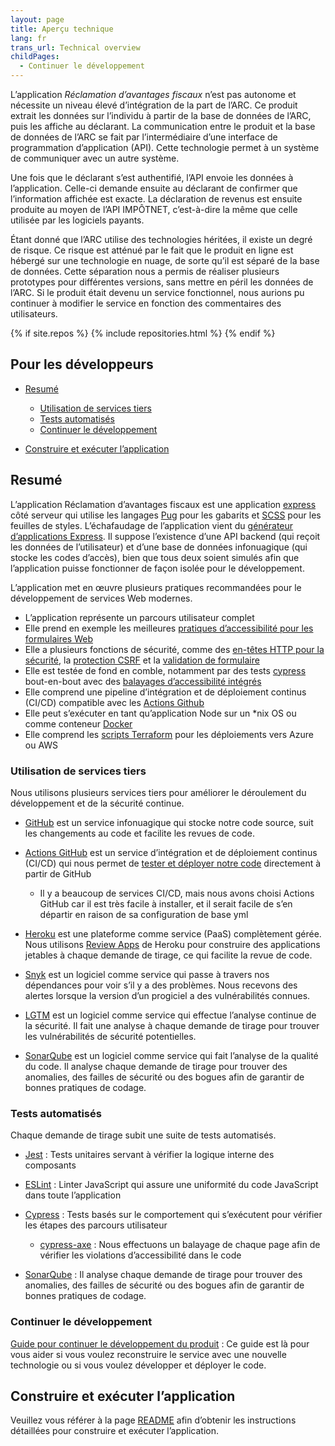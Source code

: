 ```yaml
---
layout: page
title: Aperçu technique
lang: fr
trans_url: Technical overview
childPages:
  - Continuer le développement
---
```

L’application *Réclamation d’avantages fiscaux* n’est pas autonome et nécessite un niveau élevé d’intégration de la part de l’ARC. Ce produit extrait les données sur l’individu à partir de la base de données de l’ARC, puis les affiche au déclarant. La communication entre le produit et la base de données de l’ARC se fait par l’intermédiaire d’une interface de programmation d’application (API). Cette technologie permet à un système de communiquer avec un autre système.

Une fois que le déclarant s’est authentifié, l’API envoie les données à l’application. Celle-ci demande ensuite au déclarant de confirmer que l’information affichée est exacte. La déclaration de revenus est ensuite produite au moyen de l’API IMPÔTNET, c’est-à-dire la même que celle utilisée par les logiciels payants.

Étant donné que l’ARC utilise des technologies héritées, il existe un degré de risque. Ce risque est atténué par le fait que le produit en ligne est hébergé sur une technologie en nuage, de sorte qu’il est séparé de la base de données. Cette séparation nous a permis de réaliser plusieurs prototypes pour différentes versions, sans mettre en péril les données de l’ARC. Si le produit était devenu un service fonctionnel, nous aurions pu continuer à modifier le service en fonction des commentaires des utilisateurs.

{% if site.repos %} {% include repositories.html %} {% endif %}

## Pour les développeurs

* [Resumé](#resumé)

  * [Utilisation de services tiers](#utilisation-de-services-tiers)
  * [Tests automatisés](#tests-automatisés)
  * [Continuer le développement](#continuer-le-développement)
* [Construire et exécuter l’application](#construire-et-exécuter-lapplication)

## Resumé

L’application Réclamation d’avantages fiscaux est une application [express](https://expressjs.com/fr/) côté serveur qui utilise les langages [Pug](https://pugjs.org/api/getting-started.html) pour les gabarits et [SCSS](https://sass-lang.com/) pour les feuilles de styles. L’échafaudage de l’application vient du [générateur d’applications Express](https://expressjs.com/fr/starter/generator.html). Il suppose l’existence d’une API backend (qui reçoit les données de l’utilisateur) et d’une base de données infonuagique (qui stocke les codes d’accès), bien que tous deux soient simulés afin que l’application puisse fonctionner de façon isolée pour le développement.

L’application met en œuvre plusieurs pratiques recommandées pour le développement de services Web modernes.

* L’application représente un parcours utilisateur complet
* Elle prend en exemple les meilleures [pratiques d’accessibilité pour les formulaires Web](https://adamsilver.io/articles/form-design-from-zero-to-hero-all-in-one-blog-post/)
* Elle a plusieurs fonctions de sécurité, comme des [en-têtes HTTP pour la sécurité](https://helmetjs.github.io/), la [protection CSRF](https://github.com/expressjs/csurf) et la [validation de formulaire](https://express-validator.github.io/docs/)
* Elle est testée de fond en comble, notamment par des tests [cypress](https://www.cypress.io/) bout-en-bout avec des [balayages d’accessibilité intégrés](https://github.com/avanslaars/cypress-axe)
* Elle comprend une pipeline d’intégration et de déploiement continus (CI/CD) compatible avec les [Actions Github](https://github.com/features/actions)
* Elle peut s’exécuter en tant qu’application Node sur un *nix OS ou comme conteneur [Docker](https://docs.docker.com/install/)
* Elle comprend les [scripts Terraform](https://github.com/cds-snc/cra-claim-tax-benefits/tree/master/scripts) pour les déploiements vers Azure ou AWS

### Utilisation de services tiers

Nous utilisons plusieurs services tiers pour améliorer le déroulement du développement et de la sécurité continue.

* [GitHub](https://github.com/) est un service infonuagique qui stocke notre code source, suit les changements au code et facilite les revues de code.
* [Actions GitHub](https://github.com/features/actions) est un service d’intégration et de déploiement continus (CI/CD) qui nous permet de [tester et déployer notre code](https://github.com/cds-snc/cra-claim-tax-benefits/blob/master/.github/workflows/testBuildDeploy.yml) directement à partir de GitHub

  * Il y a beaucoup de services CI/CD, mais nous avons choisi Actions GitHub car il est très facile à installer, et il serait facile de s’en départir en raison de sa configuration de base yml
* [Heroku](https://www.heroku.com/home) est une plateforme comme service (PaaS) complètement gérée. Nous utilisons [Review Apps](https://devcenter.heroku.com/articles/github-integration-review-apps) de Heroku pour construire des applications jetables à chaque demande de tirage, ce qui facilite la revue de code.
* [Snyk](https://snyk.io/) est un logiciel comme service qui passe à travers nos dépendances pour voir s’il y a des problèmes. Nous recevons des alertes lorsque la version d’un progiciel a des vulnérabilités connues.
* [LGTM](https://lgtm.com/) est un logiciel comme service qui effectue l’analyse continue de la sécurité. Il fait une analyse à chaque demande de tirage pour trouver les vulnérabilités de sécurité potentielles.
* [SonarQube](https://www.sonarqube.org/) est un logiciel comme service qui fait l’analyse de la qualité du code. Il analyse chaque demande de tirage pour trouver des anomalies, des failles de sécurité ou des bogues afin de garantir de bonnes pratiques de codage.

### Tests automatisés

Chaque demande de tirage subit une suite de tests automatisés.

* [Jest](https://jestjs.io/) : Tests unitaires servant à vérifier la logique interne des composants
* [ESLint](https://eslint.org/) : Linter JavaScript qui assure une uniformité du code JavaScript dans toute l’application
* [Cypress](https://www.cypress.io/) : Tests basés sur le comportement qui s’exécutent pour vérifier les étapes des parcours utilisateur

  * [cypress-axe](https://github.com/avanslaars/cypress-axe) : Nous effectuons un balayage de chaque page afin de vérifier les violations d’accessibilité dans le code
* [SonarQube](https://www.sonarqube.org/) : Il analyse chaque demande de tirage pour trouver des anomalies, des failles de sécurité ou des bogues afin de garantir de bonnes pratiques de codage.

### Continuer le développement

[Guide pour continuer le développement du produit](/continuer-le-d%C3%A9veloppement/) : Ce guide est là pour vous aider si vous voulez reconstruire le service avec une nouvelle technologie ou si vous voulez développer et déployer le code.

## Construire et exécuter l’application

Veuillez vous référer à la page [README](https://github.com/cds-snc/cra-claim-tax-benefits/blob/master/README.md#r%C3%A9clamation-davantages-fiscaux) afin d’obtenir les instructions détaillées pour construire et exécuter l’application.